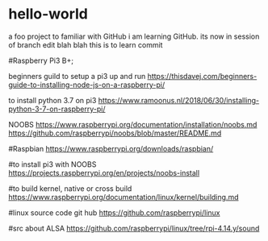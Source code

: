 # hello-world
a foo project to familiar with GitHub
i am learning GitHub. its now in session of branch edit blah blah
this is to learn commit

#Raspberry Pi3 B+; 

beginners guild to setup a pi3 up and run
https://thisdavej.com/beginners-guide-to-installing-node-js-on-a-raspberry-pi/

to install python 3.7 on pi3
https://www.ramoonus.nl/2018/06/30/installing-python-3-7-on-raspberry-pi/

NOOBS
https://www.raspberrypi.org/documentation/installation/noobs.md
https://github.com/raspberrypi/noobs/blob/master/README.md

#Raspbian
https://www.raspberrypi.org/downloads/raspbian/

#to install pi3 with NOOBS
https://projects.raspberrypi.org/en/projects/noobs-install

#to build kernel, native or cross build
https://www.raspberrypi.org/documentation/linux/kernel/building.md

#linux source code git hub
https://github.com/raspberrypi/linux

#src about ALSA
https://github.com/raspberrypi/linux/tree/rpi-4.14.y/sound



